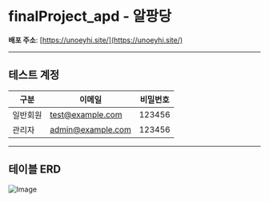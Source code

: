 #  finalProject_apd - 알팡당

**배포 주소**: [https://unoeyhi.site/](https://unoeyhi.site/)

---

## 테스트 계정

| 구분   | 이메일              | 비밀번호   |
|--------|---------------------|------------|
| 일반회원 | test@example.com     | 123456     |
| 관리자   | admin@example.com    | 123456     |

---

## 테이블 ERD


![Image](https://github.com/user-attachments/assets/f54f9c06-ee49-46a1-8735-067f540d7491)
